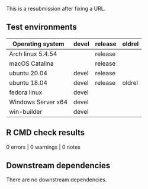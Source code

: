 This is a resubmission after fixing a URL.

## Test environments

Operating system   | devel | release | oldrel |
-------------------|-------|---------|--------|
Arch linux 5.4.54  |       | release |        |
macOS Catalina     |       | release |        |
ubuntu 20.04       | devel | release |        |
ubuntu 18.04       | devel | release | oldrel |
fedora linux       | devel |         |        |
Windows Server x64 | devel |         |        |
win-builder        | devel |         |        |

## R CMD check results
0 errors | 0 warnings | 0 notes

## Downstream dependencies
There are no downstream dependencies.
